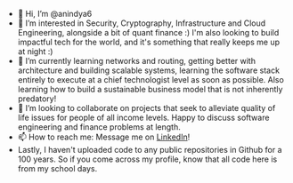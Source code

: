 - 👋 Hi, I’m @anindya6
- 👀 I’m interested in Security, Cryptography, Infrastructure and Cloud Engineering, alongside a bit of quant finance :) I'm also looking to build impactful tech for the world, and it's something that really keeps me up at night :)
- 🌱 I’m currently learning networks and routing, getting better with architecture and building scalable systems, learning the software stack entirely to execute at a chief technologist level as soon as possible. Also learning how to build a sustainable business model that is not inherently predatory!
- 💞️ I’m looking to collaborate on projects that seek to alleviate quality of life issues for people of all income levels. Happy to discuss software engineering and finance problems at length.
- 📫 How to reach me: Message me on [LinkedIn](https://www.linkedin.com/in/anindyashankarbhandari/)!
- Lastly, I haven't uploaded code to any public repositories in Github for a 100 years. So if you come across my profile, know that all code here is from my school days.

<!---
anindya6/anindya6 is a ✨ special ✨ repository because its `README.md` (this file) appears on your GitHub profile.
You can click the Preview link to take a look at your changes.
--->
